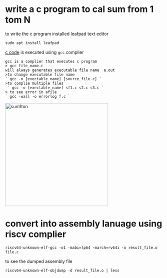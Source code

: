 # write a c program to cal sum from 1 tom N
  to write the c program installed leafpad text editor
  ```
  sudo apt install leafpad
  ```
[c code](sum1toN.c)
 is executed using `gcc` complier 
```
gcc is a complier that executes c program
> gcc file_name.c
will always generates executable file name  a.out
>to change executable file name 
` gcc -o [exectable_name] [source_file.c] `
>to complie multiple files
 ` gcc -o [exectable_name] sf1.c s2.c s3.c `
> to see error in afile
` gcc -wall -o errorlog f.c `

```
<img width="329" alt="sum1ton" src="https://github.com/navi2311/risc-v-HDP/assets/134842758/3f115215-42a7-4c58-b2e7-88a119c48e78">

# convert into assembly lanuage using riscv complier   
```
riscv64-unknown-elf-gcc -o1 -mabi=lp64 -march=rv64i -o result_file.o file.c
```
to see the dumped assembly file 
```
riscv64-unknown-elf-objdump -d result_file.o | less
```
